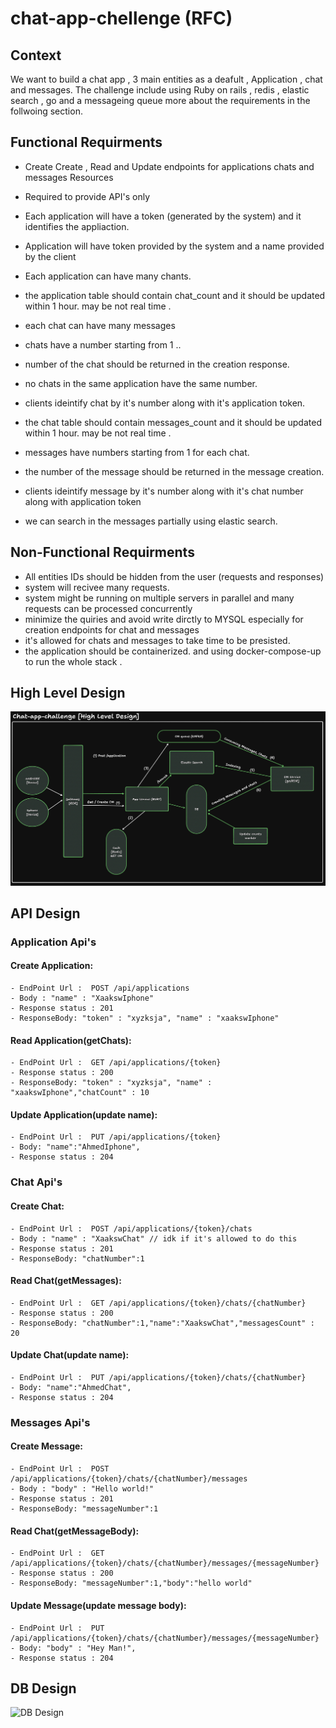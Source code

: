 # chat-app-chellenge (RFC)

## Context
We want to build a chat app , 3 main entities as a deafult , Application , chat and messages. The challenge include using Ruby on rails , redis , elastic search , go and a messageing queue more about the requirements in the follwoing section.

## Functional Requirments 
- Create Create , Read and Update endpoints for applications chats and messages Resources
- Required to provide API's only
- Each application will have a token (generated by the system) and it identifies the appliaction.
- Application will have token provided by the system and a name provided by the client
- Each application can have many chants.
- the application table should contain chat_count and it should be updated within 1 hour. may be not real time .
  
- each chat can have many messages
- chats have a number starting from 1 ..
- number of the chat should be returned in the creation response.
- no chats in the same application have the same number.
- clients ideintify chat by it's number along with it's application token.
- the chat table should contain messages_count and it should be updated within 1 hour. may be not real time .

- messages have numbers starting from 1 for each chat.
- the number of the message should be returned in the message creation.
- clients ideintify message by it's number along with it's chat number along with application token
- we can search in the messages partially using elastic search.

## Non-Functional Requirments
- All entities IDs should be hidden from the user (requests and responses)
- system will recivee many requests.
- system might be running on multiple servers in parallel and many requests can be processed concurrently
- minimize the quiries and avoid write dirctly to MYSQL especially for creation endpoints for chat and messages
- it's allowed for chats and messages to take time to be presisted.
- the application should be containerized. and using docker-compose-up to run the whole stack .
  
## High Level Design 
![High Level Design](https://github.com/xaaksw/chat-app-chellenge/blob/master/high-level-design.jpeg)

## API Design
### Application Api's
#### Create Application: 
```
- EndPoint Url :  POST /api/applications
- Body : "name" : "XaakswIphone"
- Response status : 201
- ResponseBody: "token" : "xyzksja", "name" : "xaakswIphone"
```
#### Read Application(getChats): 
```
- EndPoint Url :  GET /api/applications/{token}
- Response status : 200
- ResponseBody: "token" : "xyzksja", "name" : "xaakswIphone","chatCount" : 10
```
#### Update Application(update name): 
```
- EndPoint Url :  PUT /api/applications/{token}
- Body: "name":"AhmedIphone",
- Response status : 204
```
### Chat Api's
#### Create Chat: 
```
- EndPoint Url :  POST /api/applications/{token}/chats
- Body : "name" : "XaakswChat" // idk if it's allowed to do this
- Response status : 201
- ResponseBody: "chatNumber":1
```
#### Read Chat(getMessages): 
```
- EndPoint Url :  GET /api/applications/{token}/chats/{chatNumber}
- Response status : 200
- ResponseBody: "chatNumber":1,"name":"XaakswChat","messagesCount" : 20
```
#### Update Chat(update name): 
```
- EndPoint Url :  PUT /api/applications/{token}/chats/{chatNumber}
- Body: "name":"AhmedChat",
- Response status : 204
```
### Messages Api's
#### Create Message: 
```
- EndPoint Url :  POST /api/applications/{token}/chats/{chatNumber}/messages
- Body : "body" : "Hello world!"
- Response status : 201
- ResponseBody: "messageNumber":1
```
#### Read Chat(getMessageBody): 
```
- EndPoint Url :  GET /api/applications/{token}/chats/{chatNumber}/messages/{messageNumber}
- Response status : 200
- ResponseBody: "messageNumber":1,"body":"hello world"
```
#### Update Message(update message body): 
```
- EndPoint Url :  PUT /api/applications/{token}/chats/{chatNumber}/messages/{messageNumber}
- Body: "body" : "Hey Man!",
- Response status : 204
``` 

## DB Design 
![DB Design](https://github.com/xaaksw/chat-app-chellenge/blob/master/db-design.jpeg)
